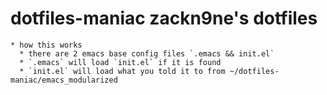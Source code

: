 dotfiles-maniac zackn9ne's dotfiles
===============

    * how this works
      * there are 2 emacs base config files `.emacs && init.el`
      * `.emacs` will load `init.el` if it is found
      * `init.el` will load what you told it to from ~/dotfiles-maniac/emacs_modularized
